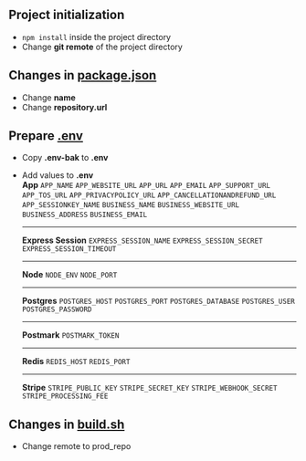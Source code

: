 ## Project initialization

- `npm install` inside the project directory
- Change **git remote** of the project directory

## Changes in <u>package.json</u>

- Change **name**
- Change **repository.url**

## Prepare <u>.env</u>

- Copy **.env-bak** to **.env**
- Add values to **.env**<br/>
  **App**
  `APP_NAME`
  `APP_WEBSITE_URL`
  `APP_URL`
  `APP_EMAIL`
  `APP_SUPPORT_URL`
  `APP_TOS_URL`
  `APP_PRIVACYPOLICY_URL` `APP_CANCELLATIONANDREFUND_URL`
  `APP_SESSIONKEY_NAME`
  `BUSINESS_NAME`
  `BUSINESS_WEBSITE_URL`
  `BUSINESS_ADDRESS`
  `BUSINESS_EMAIL`
  <hr/>

  **Express Session**
  `EXPRESS_SESSION_NAME`
  `EXPRESS_SESSION_SECRET`
  `EXPRESS_SESSION_TIMEOUT`
  <hr/>

  **Node**
  `NODE_ENV`
  `NODE_PORT`
  <hr/>

  **Postgres**
  `POSTGRES_HOST`
  `POSTGRES_PORT`
  `POSTGRES_DATABASE`
  `POSTGRES_USER`
  `POSTGRES_PASSWORD`
  <hr/>

  **Postmark**
  `POSTMARK_TOKEN`
  <hr/>

  **Redis**
  `REDIS_HOST`
  `REDIS_PORT`
   <hr/>

  **Stripe**
  `STRIPE_PUBLIC_KEY`
  `STRIPE_SECRET_KEY`
  `STRIPE_WEBHOOK_SECRET`
  `STRIPE_PROCESSING_FEE`

## Changes in <u>build.sh</u>

- Change remote to prod_repo
